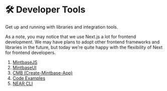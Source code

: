 # 🛠 Developer Tools

Get up and running with libraries and integration tools.

As a note, you may notice that we use Next.js a lot for frontend development. We may have plans to adopt other frontend frameworks and libraries in the future, but today we’re quite happy with the flexibility of Next for frontend developers.

1. [MintbaseJS](../write-data/mintbasejs.md)
2. [MintbaseUI](mintbaseui.md)
3. [CMB (Create-Mintbase-App)](../getting-started/cmb-create-mintbase-app.md)
4. [Code Examples](../getting-started/code-examples.md)
5. [NEAR CLI](broken-reference)
